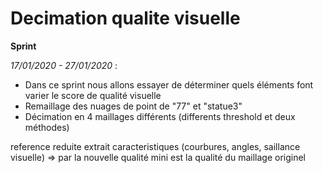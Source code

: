 # Decimation qualite visuelle
 
 **Sprint**  
 
 _17/01/2020 - 27/01/2020_ : 
 - Dans ce sprint nous allons essayer de déterminer quels éléments font varier le score de qualité visuelle
 - Remaillage des nuages de point de "77" et "statue3" 
 - Décimation en 4 maillages différents (differents threshold et deux méthodes)  

reference reduite extrait caracteristiques (courbures, angles, saillance visuelle) 
=> par la nouvelle qualité mini est la qualité du maillage originel
 
